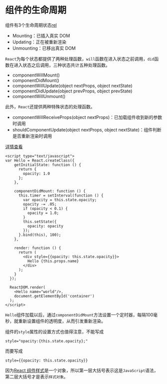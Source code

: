 # 组件的生命周期

组件有3个生命周期状态[rel](https://facebook.github.io/react/docs/working-with-the-browser.html#component-lifecycle)

  - Mounting：已插入真实 DOM
  - Updating：正在被重新渲染
  - Unmounting：已移出真实 DOM

`React`为每个状态都提供了两种处理函数，`will`函数在进入状态之前调用，`did`函数在进入状态之后调用，三种状态共计五种处理函数。

  - componentWillMount()
  - componentDidMount()
  - componentWillUpdate(object nextProps, object nextState)
  - componentDidUpdate(object prevProps, object prevState)
  - componentWillUnmount()

此外，`React`还提供两种特殊状态的处理函数。

  - componentWillReceiveProps(object nextProps)：已加载组件收到新的参数时调用
  - shouldComponentUpdate(object nextProps, object nextState)：组件判断是否重新渲染时调用

[详情查看](http://facebook.github.io/react/docs/component-specs.html#lifecycle-methods)

```
<script type="text/javascript">
var Hello = React.createClass({
    getInitialState: function () {
      return {
        opacity: 1.0
      };
    },

    componentDidMount: function () {
      this.timer = setInterval(function () {
        var opacity = this.state.opacity;
        opacity -= .05;
        if (opacity < 0.1) {
          opacity = 1.0;
        }
        this.setState({
          opacity: opacity
        });
      }.bind(this), 100);
    },

    render: function () {
      return (
        <div style={{opacity: this.state.opacity}}>
          Hello {this.props.name}
        </div>
      );
    }
  });

  ReactDOM.render(
    <Hello name="world"/>,
    document.getElementById('container')
  );
</script>
```

`Hello`组件加载以后，通过`componentDidMount`方法设置一个定时器，每隔100毫秒，就重新设置组件的透明度，从而引发重新渲染。

组件的`style`属性的设置方式也值得注意，不能写成
```
style="opacity:{this.state.opacity};"
```
而要写成
```
style={{opacity: this.state.opacity}}
```

因为[React 组件样式](https://facebook.github.io/react/tips/inline-styles.html)是一个对象，所以第一层大括号表示这是`JavaScript`语法，第二层大括号才是表示`样式对象`。
